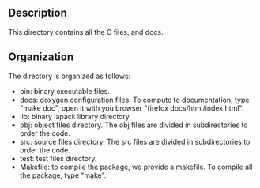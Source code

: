 Description
-----------
This directory contains all the C files, and docs.

Organization
------------
The directory is organized as follows:

* bin: binary executable files.
* docs: doxygen configuration files. To compute to documentation, type "make doc", open it with you browser "firefox docs/html/index.html".
* lib: binary lapack library directory.
* obj: object files directory. The obj files are divided in subdirectories to order the code.
* src: source files directory. The src files are divided in subdirectories to order the code.
* test: test files directory.
* Makefile: to compile the package, we provide a makefile. To compile all the package, type "make". 

